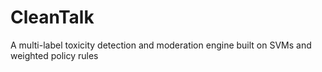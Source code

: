 # CleanTalk
A multi-label toxicity detection and moderation engine built on SVMs and weighted policy rules
